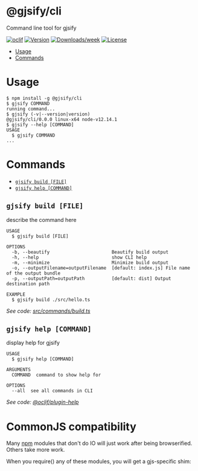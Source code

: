 @gjsify/cli
===========

Command line tool for gjsify

[![oclif](https://img.shields.io/badge/cli-oclif-brightgreen.svg)](https://oclif.io)
[![Version](https://img.shields.io/npm/v/@gjsify/cli.svg)](https://npmjs.org/package/@gjsify/cli)
[![Downloads/week](https://img.shields.io/npm/dw/@gjsify/cli.svg)](https://npmjs.org/package/@gjsify/cli)
[![License](https://img.shields.io/npm/l/@gjsify/cli.svg)](https://github.com/gjsify/cli/blob/master/package.json)

<!-- toc -->
* [Usage](#usage)
* [Commands](#commands)
<!-- tocstop -->
# Usage
<!-- usage -->
```sh-session
$ npm install -g @gjsify/cli
$ gjsify COMMAND
running command...
$ gjsify (-v|--version|version)
@gjsify/cli/0.0.0 linux-x64 node-v12.14.1
$ gjsify --help [COMMAND]
USAGE
  $ gjsify COMMAND
...
```
<!-- usagestop -->
# Commands
<!-- commands -->
* [`gjsify build [FILE]`](#gjsify-build-file)
* [`gjsify help [COMMAND]`](#gjsify-help-command)

## `gjsify build [FILE]`

describe the command here

```
USAGE
  $ gjsify build [FILE]

OPTIONS
  -b, --beautify                       Beautify build output
  -h, --help                           show CLI help
  -m, --minimize                       Minimize build output
  -o, --outputFilename=outputFilename  [default: index.js] File name of the output bundle
  -p, --outputPath=outputPath          [default: dist] Output destination path

EXAMPLE
  $ gjsify build ./src/hello.ts
```

_See code: [src/commands/build.ts](https://github.com/gjsify/cli/blob/v0.0.0/src/commands/build.ts)_

## `gjsify help [COMMAND]`

display help for gjsify

```
USAGE
  $ gjsify help [COMMAND]

ARGUMENTS
  COMMAND  command to show help for

OPTIONS
  --all  see all commands in CLI
```

_See code: [@oclif/plugin-help](https://github.com/oclif/plugin-help/blob/v2.2.3/src/commands/help.ts)_
<!-- commandsstop -->

# CommonJS compatibility

Many [npm](https://www.npmjs.com/) modules that don't do IO will just work after being browserified. Others take more work.

When you require() any of these modules, you will get a gjs-specific shim:
